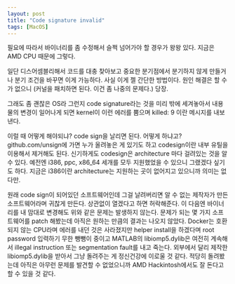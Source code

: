 ```yaml
---
layout: post
title: "Code signature invalid"
tags: [MacOS]
---
```


필요에 따라서 바이너리를 좀 수정해서 슬쩍 넘어가야 할 경우가 왕왕 있다. 지금은 AMD CPU 때문에 그렇다.

일단 디스어셈블리해서 코드를 대충 찾아보고 중요한 분기점에서 분기하지 않게 만들거나 분기 조건을 바꾸면 이게 가능하다. 사실 이게 젤 간단한 방법이다. 원인 해결은 할 수가 없으니 (커널을 패치하면 된다. 이건 좀 나중의 문제다.) 당장.

그래도 좀 괜찮은 OS라 그런지 code signature라는 것을 미리 밖에 세겨놓아서 내용물의 변경이 일어나게 되면 kernel이 이런 에러를 뿜으며 killed: 9 이란 메시지를 내보낸다. 

이럴 때 어떻게 해야되냐? code sign을 날리면 된다. 어떻게 하냐고? github.com/unsign에 가면 누가 올려놓은 게 있기도 하고 codesign이란 내부 유틸을 이용해서 제거해도 된다. 신기하게도 codesign은 architecture 마다 걸려있는 것을 알 수 있다. 예전엔 i386, ppc, x86_64 세개를 모두 지원했었을 수 있으니 그랬겠다 싶기도 하다. 지금은 i386이란 architecture는 지원하는 곳이 없어지고 있으니까 의미는 없다만.

원래 code sign이 되어있던 소프트웨어인데 그걸 날려버리면 알 수 없는 제작자가 만든 소프트웨어라며 귀찮게 만든다. 상관없이 열겠다고 하면 허락해준다. 이 다음엔 바이너리를 내 맘대로 변경해도 위와 같은 문제는 발생하지 않는다. 문제가 되는 몇 가지 소프트웨어를 patch 해봤는데 아직은 원하는 만큼의 결과는 나오지 않았다. Docker는 호환되지 않는 CPU라며 에러를 내던 것은 사라졌지만 helper install을 하겠다며 root password 입력하기 무한 뺑뺑이 중이고 MATLAB의 libiomp5.dylib은 여전히 계속해서 illegal instruction 또는 segmentation fault를 내고 죽는다. 외부에서 달리 제작한 libiomp5.dylib을 받아서 그냥 돌려주는 게 정신건강에 이로울 것 같다. 적당히 돌려봤는데 아직은 아무런 문제를 발견할 수 없었으니까 AMD Hackintosh에서도 잘 돈다고 할 수 있을 것 같다. 

